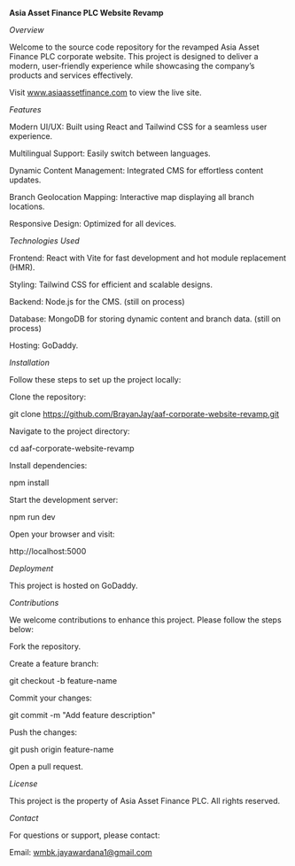 **Asia Asset Finance PLC Website Revamp**

_Overview_

Welcome to the source code repository for the revamped Asia Asset Finance PLC corporate website. This project is designed to deliver a modern, user-friendly experience while showcasing the company’s products and services effectively.

Visit www.asiaassetfinance.com to view the live site.

_Features_

Modern UI/UX: Built using React and Tailwind CSS for a seamless user experience.

Multilingual Support: Easily switch between languages.

Dynamic Content Management: Integrated CMS for effortless content updates.

Branch Geolocation Mapping: Interactive map displaying all branch locations.

Responsive Design: Optimized for all devices.

_Technologies Used_

Frontend: React with Vite for fast development and hot module replacement (HMR).

Styling: Tailwind CSS for efficient and scalable designs.

Backend: Node.js for the CMS. (still on process)

Database: MongoDB for storing dynamic content and branch data. (still on process)

Hosting: GoDaddy.

_Installation_

Follow these steps to set up the project locally:

Clone the repository:

git clone https://github.com/BrayanJay/aaf-corporate-website-revamp.git

Navigate to the project directory:

cd aaf-corporate-website-revamp

Install dependencies:

npm install

Start the development server:

npm run dev

Open your browser and visit:

http://localhost:5000

_Deployment_

This project is hosted on GoDaddy.

_Contributions_

We welcome contributions to enhance this project. Please follow the steps below:

Fork the repository.

Create a feature branch:

git checkout -b feature-name

Commit your changes:

git commit -m "Add feature description"

Push the changes:

git push origin feature-name

Open a pull request.

_License_

This project is the property of Asia Asset Finance PLC. All rights reserved.

_Contact_

For questions or support, please contact:

Email: wmbk.jayawardana1@gmail.com
